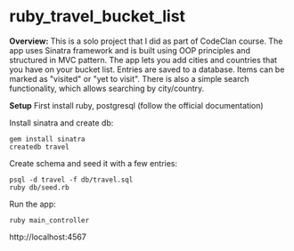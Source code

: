 # ruby_travel_bucket_list

**Overview:**
This is a solo project that I did as part of CodeClan course. The app uses Sinatra framework and is built using OOP principles and structured in MVC pattern. The app lets you add cities and countries that you have on your bucket list. Entries are saved to a database. Items can be marked as "visited" or "yet to visit". There is also a simple search functionality, which allows searching by city/country.

**Setup**
First install ruby, postgresql (follow the official documentation)

Install sinatra and create db:
```
gem install sinatra
createdb travel
```

Create schema and seed it with a few entries:
```
psql -d travel -f db/travel.sql 
ruby db/seed.rb
```

Run the app:
```
ruby main_controller
```
http://localhost:4567

